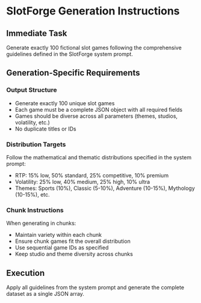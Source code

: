 # SlotForge Generation Instructions

## Immediate Task
Generate exactly 100 fictional slot games following the comprehensive guidelines defined in the SlotForge system prompt.

## Generation-Specific Requirements

### Output Structure
- Generate exactly 100 unique slot games
- Each game must be a complete JSON object with all required fields
- Games should be diverse across all parameters (themes, studios, volatility, etc.)
- No duplicate titles or IDs

### Distribution Targets
Follow the mathematical and thematic distributions specified in the system prompt:
- RTP: 15% low, 50% standard, 25% competitive, 10% premium
- Volatility: 25% low, 40% medium, 25% high, 10% ultra
- Themes: Sports (10%), Classic (5-10%), Adventure (10-15%), Mythology (10-15%), etc.

### Chunk Instructions
When generating in chunks:
- Maintain variety within each chunk
- Ensure chunk games fit the overall distribution
- Use sequential game IDs as specified
- Keep studio and theme diversity across chunks

## Execution
Apply all guidelines from the system prompt and generate the complete dataset as a single JSON array.